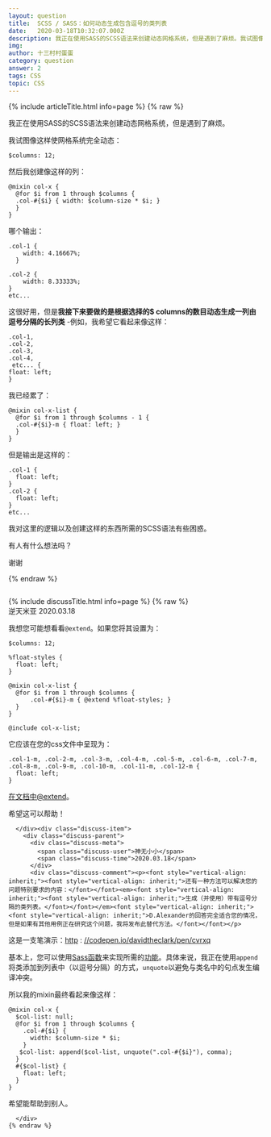 ```yaml
---
layout: question
title:  SCSS / SASS：如何动态生成包含逗号的类列表
date:   2020-03-18T10:32:07.000Z
description: 我正在使用SASS的SCSS语法来创建动态网格系统，但是遇到了麻烦。我试图像这样使网格系统完全动态：$columns  12;然后我创建像这...
img: 
author: 十三村村蛋蛋
category: question
answer: 2
tags: CSS
topic: CSS
---
```

<div class="article-root">
  <div class="article">
    {% include articleTitle.html info=page %}
    {% raw %}
    <div class="article-content"><p><font style="vertical-align: inherit;"><font style="vertical-align: inherit;">我正在使用SASS的SCSS语法来创建动态网格系统，但是遇到了麻烦。</font></font></p>

<p><font style="vertical-align: inherit;"><font style="vertical-align: inherit;">我试图像这样使网格系统完全动态：</font></font></p>

<pre><code>$columns: 12;
</code></pre>

<p><font style="vertical-align: inherit;"><font style="vertical-align: inherit;">然后我创建像这样的列：</font></font></p>

<pre><code>@mixin col-x {<font></font>
  @for $i from 1 through $columns {<font></font>
  .col-#{$i} { width: $column-size * $i; }<font></font>
  }<font></font>
}<font></font>
</code></pre>

<p><font style="vertical-align: inherit;"><font style="vertical-align: inherit;">哪个输出：</font></font></p>

<pre><code>.col-1 {<font></font>
    width: 4.16667%;<font></font>
  }<font></font>
<font></font>
.col-2 {<font></font>
    width: 8.33333%;<font></font>
}<font></font>
etc...<font></font>
</code></pre>

<p><font style="vertical-align: inherit;"><font style="vertical-align: inherit;">这很好用，但是</font></font><strong><font style="vertical-align: inherit;"><font style="vertical-align: inherit;">我接下来要做的是根据选择的$ columns的数目动态生成一列由逗号分隔的长列类</font></font></strong><font style="vertical-align: inherit;"><font style="vertical-align: inherit;"> -例如，我希望它看起来像这样：</font></font></p>

<pre><code>.col-1,<font></font>
.col-2,<font></font>
.col-3,<font></font>
.col-4,<font></font>
 etc... {<font></font>
float: left;<font></font>
}<font></font>
</code></pre>

<p><font style="vertical-align: inherit;"><font style="vertical-align: inherit;">我已经累了： </font></font></p>

<pre><code>@mixin col-x-list {<font></font>
  @for $i from 1 through $columns - 1 {<font></font>
  .col-#{$i}-m { float: left; }<font></font>
  }<font></font>
}<font></font>
</code></pre>

<p><font style="vertical-align: inherit;"><font style="vertical-align: inherit;">但是输出是这样的：</font></font></p>

<pre><code>.col-1 {<font></font>
  float: left;<font></font>
}<font></font>
.col-2 {<font></font>
  float: left;<font></font>
}<font></font>
etc...<font></font>
</code></pre>

<p><font style="vertical-align: inherit;"><font style="vertical-align: inherit;">我对这里的逻辑以及创建这样的东西所需的SCSS语法有些困惑。</font></font></p>

<p><font style="vertical-align: inherit;"><font style="vertical-align: inherit;">有人有什么想法吗？</font></font></p>

<p><font style="vertical-align: inherit;"><font style="vertical-align: inherit;">谢谢</font></font></p></div>
    {% endraw %}
  </div>
  <p style="height: 0;width:0;overflow: hidden;"> 第2153篇《SCSS / SASS：如何动态生成包含逗号的类列表》来自Winter(https://github.com/aiyld/aiyld.github.io)的站点</p>
  <div class="discuss-wrapper">
    {% include discussTitle.html info=page %}
    {% raw %}
    <div class="discuss-item">
        <div class="discuss-parent">
          <div class="discuss-meta">
            <span class="discuss-user">逆天米亚</span>
            <span class="discuss-time">2020.03.18</span>
          </div>
          <div class="discuss-comment"><p><font style="vertical-align: inherit;"><font style="vertical-align: inherit;">我想您可能想看看</font></font><code>@extend</code><font style="vertical-align: inherit;"><font style="vertical-align: inherit;">。</font><font style="vertical-align: inherit;">如果您将其设置为：</font></font></p>

<pre><code>$columns: 12;<font></font>
<font></font>
%float-styles {<font></font>
  float: left;<font></font>
}<font></font>
<font></font>
@mixin col-x-list {<font></font>
  @for $i from 1 through $columns {<font></font>
      .col-#{$i}-m { @extend %float-styles; }<font></font>
  }<font></font>
}<font></font>
<font></font>
@include col-x-list;<font></font>
</code></pre>

<p><font style="vertical-align: inherit;"><font style="vertical-align: inherit;">它应该在您的css文件中呈现为：</font></font></p>

<pre><code>.col-1-m, .col-2-m, .col-3-m, .col-4-m, .col-5-m, .col-6-m, .col-7-m, .col-8-m, .col-9-m, .col-10-m, .col-11-m, .col-12-m {<font></font>
  float: left;<font></font>
}<font></font>
</code></pre>

<p><a href="http://sass-lang.com/docs/yardoc/file.SASS_REFERENCE.html#extend" rel="noreferrer"><font style="vertical-align: inherit;"><font style="vertical-align: inherit;">在文档中@extend</font></font></a><font style="vertical-align: inherit;"><font style="vertical-align: inherit;">。</font></font></p>

<p><font style="vertical-align: inherit;"><font style="vertical-align: inherit;">希望这可以帮助！</font></font></p></div>
        </div>
        
      </div><div class="discuss-item">
        <div class="discuss-parent">
          <div class="discuss-meta">
            <span class="discuss-user">神无小小</span>
            <span class="discuss-time">2020.03.18</span>
          </div>
          <div class="discuss-comment"><p><font style="vertical-align: inherit;"><font style="vertical-align: inherit;">还有一种方法可以解决您的问题特别要求的内容：</font></font><em><font style="vertical-align: inherit;"><font style="vertical-align: inherit;">生成（并使用）带有逗号分隔的类列表。</font></font></em><font style="vertical-align: inherit;"><font style="vertical-align: inherit;">D.Alexander的回答完全适合您的情况，但是如果有其他用例正在研究这个问题，我将发布此替代方法。</font></font></p>

<p><font style="vertical-align: inherit;"><font style="vertical-align: inherit;">这是一支笔演示：</font><a href="http://codepen.io/davidtheclark/pen/cvrxq" rel="noreferrer"><font style="vertical-align: inherit;">http</font></a><font style="vertical-align: inherit;"> : </font></font><a href="http://codepen.io/davidtheclark/pen/cvrxq" rel="noreferrer"><font style="vertical-align: inherit;"><font style="vertical-align: inherit;">//codepen.io/davidtheclark/pen/cvrxq</font></font></a></p>

<p><font style="vertical-align: inherit;"><font style="vertical-align: inherit;">基本上，您可以使用</font></font><a href="http://sass-lang.com/docs/yardoc/Sass/Script/Functions.html" rel="noreferrer"><font style="vertical-align: inherit;"><font style="vertical-align: inherit;">Sass函数</font></font></a><font style="vertical-align: inherit;"><font style="vertical-align: inherit;">来实现所需的</font><a href="http://sass-lang.com/docs/yardoc/Sass/Script/Functions.html" rel="noreferrer"><font style="vertical-align: inherit;">功能</font></a><font style="vertical-align: inherit;">。</font><font style="vertical-align: inherit;">具体来说，我正在使用</font></font><code>append</code><font style="vertical-align: inherit;"><font style="vertical-align: inherit;">将类添加到列表中（以逗号分隔）的方式，</font></font><code>unquote</code><font style="vertical-align: inherit;"><font style="vertical-align: inherit;">以避免与类名中的句点发生编译冲突。</font></font></p>

<p><font style="vertical-align: inherit;"><font style="vertical-align: inherit;">所以我的mixin最终看起来像这样：</font></font></p>

<pre class="lang-scss prettyprint-override"><code>@mixin col-x {<font></font>
  $col-list: null;<font></font>
  @for $i from 1 through $columns {<font></font>
    .col-#{$i} {<font></font>
      width: $column-size * $i;<font></font>
    }<font></font>
   $col-list: append($col-list, unquote(".col-#{$i}"), comma);<font></font>
  }<font></font>
  #{$col-list} {<font></font>
    float: left;<font></font>
  }<font></font>
}<font></font>
</code></pre>

<p><font style="vertical-align: inherit;"><font style="vertical-align: inherit;">希望能帮助到别人。</font></font></p></div>
        </div>
        
      </div>
    {% endraw %}
  </div>
<div>

